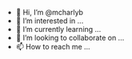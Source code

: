 - 👋 Hi, I’m @mcharlyb
- 👀 I’m interested in ...
- 🌱 I’m currently learning ...
- 💞️ I’m looking to collaborate on ...
- 📫 How to reach me ...

<!---
mcharlyb/mcharlyb is a ✨ special ✨ repository because its `README.md` (this file) appears on your GitHub profile.
You can click the Preview link to take a look at your changes.
--->
